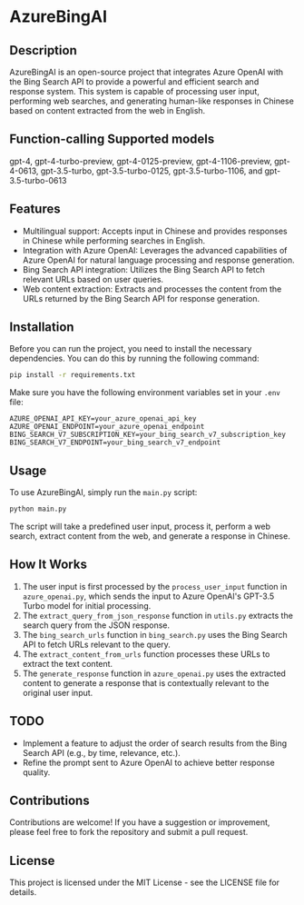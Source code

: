 # AzureBingAI

## Description
AzureBingAI is an open-source project that integrates Azure OpenAI with the Bing Search API to provide a powerful and efficient search and response system. This system is capable of processing user input, performing web searches, and generating human-like responses in Chinese based on content extracted from the web in English.

## Function-calling Supported models
gpt-4, gpt-4-turbo-preview, gpt-4-0125-preview, gpt-4-1106-preview, gpt-4-0613, gpt-3.5-turbo, gpt-3.5-turbo-0125, gpt-3.5-turbo-1106, and gpt-3.5-turbo-0613

## Features
- Multilingual support: Accepts input in Chinese and provides responses in Chinese while performing searches in English.
- Integration with Azure OpenAI: Leverages the advanced capabilities of Azure OpenAI for natural language processing and response generation.
- Bing Search API integration: Utilizes the Bing Search API to fetch relevant URLs based on user queries.
- Web content extraction: Extracts and processes the content from the URLs returned by the Bing Search API for response generation.

## Installation

Before you can run the project, you need to install the necessary dependencies. You can do this by running the following command:

```bash
pip install -r requirements.txt
```

Make sure you have the following environment variables set in your `.env` file:

```plaintext
AZURE_OPENAI_API_KEY=your_azure_openai_api_key
AZURE_OPENAI_ENDPOINT=your_azure_openai_endpoint
BING_SEARCH_V7_SUBSCRIPTION_KEY=your_bing_search_v7_subscription_key
BING_SEARCH_V7_ENDPOINT=your_bing_search_v7_endpoint
```

## Usage

To use AzureBingAI, simply run the `main.py` script:

```bash
python main.py
```

The script will take a predefined user input, process it, perform a web search, extract content from the web, and generate a response in Chinese.

## How It Works

1. The user input is first processed by the `process_user_input` function in `azure_openai.py`, which sends the input to Azure OpenAI's GPT-3.5 Turbo model for initial processing.
2. The `extract_query_from_json_response` function in `utils.py` extracts the search query from the JSON response.
3. The `bing_search_urls` function in `bing_search.py` uses the Bing Search API to fetch URLs relevant to the query.
4. The `extract_content_from_urls` function processes these URLs to extract the text content.
5. The `generate_response` function in `azure_openai.py` uses the extracted content to generate a response that is contextually relevant to the original user input.

## TODO

- Implement a feature to adjust the order of search results from the Bing Search API (e.g., by time, relevance, etc.).
- Refine the prompt sent to Azure OpenAI to achieve better response quality.

## Contributions

Contributions are welcome! If you have a suggestion or improvement, please feel free to fork the repository and submit a pull request.

## License

This project is licensed under the MIT License - see the LICENSE file for details.
